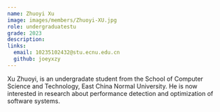 ```yaml
---
name: Zhuoyi Xu
image: images/members/Zhuoyi-XU.jpg
role: undergraduatestu
grade: 2023
description: 
links:
  email: 10235102432@stu.ecnu.edu.cn
  github: joeyxzy
---
```

Xu Zhuoyi, is an undergradate student from the School of Computer Science and Technology, East China Normal University. He is now interested in research about performance detection and optimization of software systems.
